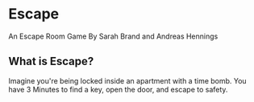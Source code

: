 # Escape
 An Escape Room Game
By Sarah Brand and Andreas Hennings

## What is Escape?
Imagine you're being locked inside an apartment with a time bomb. You have 3 Minutes to find a key, open the door, and escape to safety. 

